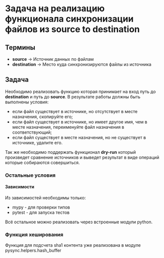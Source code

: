 # Задача на реализацию функционала синхронизации файлов из source to destination

## Термины

- **source** -> Источник данных по файлам
- **destination** -> Место куда синхронизируются файлы из источника

## Задача

Необходимо реализовать функцию которая принимает на вход путь до **destination** и путь до **source**.
В результате работы должны быть выполнены условия:

- если файл существует в источнике, но отсутствует в месте назначения, скопируйте его;
- если файл существует в источнике, но имеет другое имя, чем в месте назначения, переименуйте файл назначения в соответствующий;
- если файл существует в месте назначения, но не существует в источнике, удалите его.

Так же необходимо поддержать функционал **dry-run** который произведет сравнение источников
и выведет результат в виде операций которые собираются совершиться.

### Остальные условия

#### Зависимости

Из зависимостей необходимы только:

- mypy - для проверки типов
- pytest - для запуска тестов

Всё остальное можно реализовать через встроенные модули python.

### Функция хеширования

Функция для подсчета sha1 контента уже реализована в модуле pysync.helpers.hash_buffer
